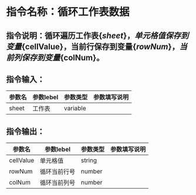 # 指令名称：循环工作表数据
## 指令说明：循环遍历工作表$\{sheet\}，单元格值保存到变量$\{cellValue\}，当前行保存到变量$\{rowNum\}，当前列保存到变量$\{colNum\}。
## 指令输入：

 | 参数名 | 参数lebel | 参数类型 | 参数填写说明 | 
 | ------------- | ------------- | ------------- | ------------- |
 | sheet | 工作表 | variable |  |


## 指令输出：

 | 参数名 | 参数lebel | 参数类型 | 参数填写说明 | 
 | ------------- | ------------- | ------------- | ------------- |
 | cellValue | 单元格值 | string |  |
 | rowNum | 循环当前行号 | number |  |
 | colNum | 循环当前列号 | number |  |

	